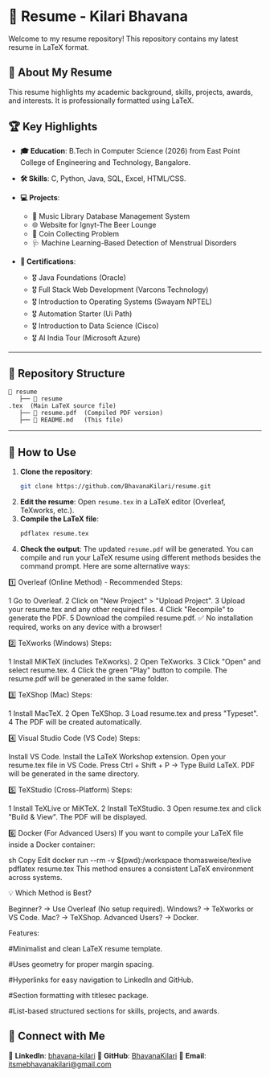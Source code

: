# 📄 Resume - Kilari Bhavana

Welcome to my resume repository! This repository contains my latest resume in LaTeX format.

## 📌 About My Resume
This resume highlights my academic background, skills, projects, awards, and interests. It is professionally formatted using LaTeX.

## 🏆 Key Highlights
- **🎓 Education**: B.Tech in Computer Science (2026) from East Point College of Engineering and Technology, Bangalore.
- **🛠️ Skills**: C, Python, Java, SQL, Excel, HTML/CSS.
- **💻 Projects**:
  - 🎵 Music Library Database Management System
  - 🌐 Website for Ignyt-The Beer Lounge
  - 🎯 Coin Collecting Problem
  - 🩺 Machine Learning-Based Detection of Menstrual Disorders
 
    
- **📜 Certifications**:
  - 🎖️ Java Foundations (Oracle)
  - 🎖️ Full Stack Web Development (Varcons Technology)
  - 🎖️ Introduction to Operating Systems (Swayam NPTEL)
  - 🎖️ Automation Starter (Ui Path)
  - 🎖️ Introduction to Data Science (Cisco)
  - 🎖️ AI India Tour (Microsoft Azure)

---

## 📂 Repository Structure
```plaintext
📁 resume
   ├── 📄 resume
.tex  (Main LaTeX source file)
   ├── 📄 resume.pdf  (Compiled PDF version)
   ├── 📄 README.md   (This file)
```

---

## 🚀 How to Use
1. **Clone the repository**:
   ```sh
   git clone https://github.com/BhavanaKilari/resume.git
   ```
2. **Edit the resume**: Open `resume.tex` in a LaTeX editor (Overleaf, TeXworks, etc.).
3. **Compile the LaTeX file**:
   ```sh
   pdflatex resume.tex
   ```
4. **Check the output**: The updated `resume.pdf` will be generated.
You can compile and run your LaTeX resume using different methods besides the command prompt. Here are some alternative ways:

1️⃣ Overleaf (Online Method) - Recommended
Steps:

1 Go to Overleaf.
2 Click on "New Project" > "Upload Project".
3 Upload your resume.tex and any other required files.
4 Click "Recompile" to generate the PDF.
5 Download the compiled resume.pdf.
✅ No installation required, works on any device with a browser!

2️⃣ TeXworks (Windows)
Steps:

1 Install MiKTeX (includes TeXworks).
2 Open TeXworks.
3 Click "Open" and select resume.tex.
4 Click the green "Play" button to compile.
The resume.pdf will be generated in the same folder.

3️⃣ TeXShop (Mac)
Steps:

1 Install MacTeX.
2 Open TeXShop.
3 Load resume.tex and press "Typeset".
4 The PDF will be created automatically.

4️⃣ Visual Studio Code (VS Code)
Steps:

Install VS Code.
Install the LaTeX Workshop extension.
Open your resume.tex file in VS Code.
Press Ctrl + Shift + P → Type Build LaTeX.
PDF will be generated in the same directory.

5️⃣ TeXStudio (Cross-Platform)
Steps:

1 Install TeXLive or MiKTeX.
2 Install TeXStudio.
3 Open resume.tex and click "Build & View".
The PDF will be displayed.

6️⃣ Docker (For Advanced Users)
If you want to compile your LaTeX file inside a Docker container:

sh
Copy
Edit
docker run --rm -v $(pwd):/workspace thomasweise/texlive pdflatex resume.tex
This method ensures a consistent LaTeX environment across systems.

💡 Which Method is Best?

Beginner? → Use Overleaf (No setup required).
Windows? → TeXworks or VS Code.
Mac? → TeXShop.
Advanced Users? → Docker.

Features:

#Minimalist and clean LaTeX resume template.

#Uses geometry for proper margin spacing.

#Hyperlinks for easy navigation to LinkedIn and GitHub.

#Section formatting with titlesec package.

#List-based structured sections for skills, projects, and awards.

## 🔗 Connect with Me
📌 **LinkedIn**: [bhavana-kilari](https://www.linkedin.com/in/bhavana-kilari-5537392a2)
📌 **GitHub**: [BhavanaKilari](https://github.com/BhavanaKilari)
📌 **Email**: [itsmebhavanakilari@gmail.com](mailto:itsmebhavanakilari@gmail.com)
